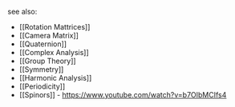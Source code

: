 see also:
- [[Rotation Mattrices]]
- [[Camera Matrix]]
- [[Quaternion]]
- [[Complex Analysis]]
- [[Group Theory]]
- [[Symmetry]]
- [[Harmonic Analysis]]
- [[Periodicity]]
- [[Spinors]] - https://www.youtube.com/watch?v=b7OIbMCIfs4